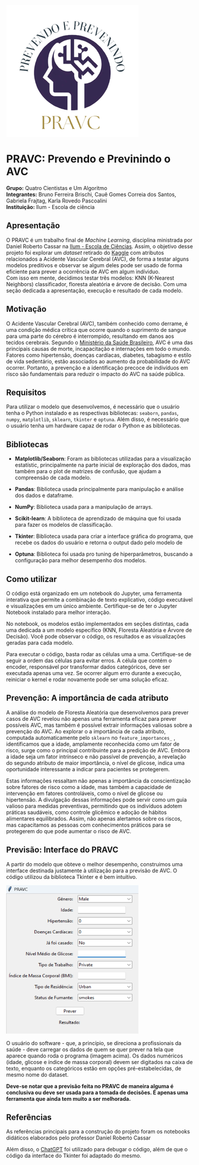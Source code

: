<div>
        <img src="logo_projeto_final.png" style="width: 356px; height:356px; margin-right: 20px;" />
</div>

# PRAVC: Prevendo e Previnindo o AVC

**Grupo:** Quatro Cientistas e Um Algoritmo
<br>
**Integrantes:** Bruno Ferreira Brischi, Cauê Gomes Correia dos Santos, Gabriela Frajtag, Karla Rovedo Pascoalini
<br>
**Instituição:** Ilum - Escola de ciência
<br>
## Apresentação

O PRAVC é um trabalho final de _Machine Learning_, disciplina ministrada por Daniel Roberto Cassar na [Ilum - Escola de Ciências](https://ilum.cnpem.br). Assim, o objetivo desse projeto foi explorar um _dataset_ retirado do [Kaggle](https://www.kaggle.com/datasets/fedesoriano/stroke-prediction-dataset) com atributos relacionados a Acidente Vascular Cerebral (AVC), de forma a testar alguns modelos preditivos e observar se algum deles pode ser usado de forma eficiente para prever a ocorrência de AVC em algum indíviduo. 
<br>
Com isso em mente, decidimos testar três modelos: KNN (K-Nearest Neighbors) classificador, floresta aleatória e árvore de decisão. Com uma seção dedicada a apresentação, execução e resultado de cada modelo.

## Motivação
O Acidente Vascular Cerebral (AVC), também conhecido como derrame, é uma condição médica crítica que ocorre quando o suprimento de sangue para uma parte do cérebro é interrompido, resultando em danos aos tecidos cerebrais. Segundo o [Ministério da Saúde Brasileiro](https://www.gov.br/saude/pt-br/assuntos/saude-de-a-a-z/a/avc), AVC é uma das principais causas de morte, incapacitação e internações em todo o mundo. Fatores como hipertensão, doenças cardíacas, diabetes, tabagismo e estilo de vida sedentário, estão associados ao aumento da probabilidade do AVC ocorrer. Portanto, a prevenção e a identificação precoce de indivíduos em risco são fundamentais para reduzir o impacto do AVC na saúde pública.

## Requisitos

Para utilizar o modelo que desenvolvemos, é necessário que o usuário tenha o Python instalado e as respectivas bibliotecas: `seaborn`, `pandas`, `numpy`, `matplotlib`, `sklearn`, `tkinter` e `optuna`.  Além disso, é necessário que o usuário tenha um hardware capaz de rodar o Python e as bibliotecas.

## Bibliotecas

- **Matplotlib/Seaborn**: Foram as bibliotecas utilizadas para a visualização estatístic, principalmente na parte inicial de exploração dos dados, mas também para o plot de matrizes de confusão, que ajudam a compreensão de cada modelo.
  
- **Pandas**: Biblioteca usada principalmente para manipulação e análise dos dados e dataframe. 

- **NumPy**: Biblioteca usada para a manipulação de arrays.

- **Scikit-learn**: A biblioteca de aprendizado de máquina que foi usada para fazer os modelos de classificação.

- **Tkinter**: Biblioteca usada para criar a interface gráfica do programa, que recebe os dados do usuário e retorna o output dado pelo modelo de

- **Optuna**: Biblioteca foi usada pro tuning de hiperparâmetros, buscando a configuração para melhor desempenho dos modelos.

## Como utilizar
O código está organizado em um notebook do Jupyter, uma ferramenta interativa que permite a combinação de texto explicativo, código executável e visualizações em um único ambiente. Certifique-se de ter o Jupyter Notebook instalado para melhor interação.

No notebook, os modelos estão implementados em seções distintas, cada uma dedicada a um modelo específico (KNN, Floresta Aleatória e Árvore de Decisão). Você pode observar o código, os resultados e as visualizações geradas para cada modelo.

Para executar o código, basta rodar as células uma a uma. Certifique-se de seguir a ordem das células para evitar erros. A célula que contém o encoder, responsável por transformar dados categóricos, deve ser executada apenas uma vez. Se ocorrer algum erro durante a execução, reiniciar o kernel e rodar novamente pode ser uma solução eficaz.


## Prevenção: A importância de cada atributo
A análise do modelo de Floresta Aleatória que desenvolvemos para prever casos de AVC revelou não apenas uma ferramenta eficaz para prever possíveis AVC, mas também é possível extrair informações valiosas sobre a prevenção do AVC. Ao explorar o a importância de cada atributo, computada automaticamente pelo `sklearn` no `feature_importances_` , identificamos que a idade, amplamente reconhecida como um fator de risco, surge como o principal contribuinte para a predição de AVC. Embora a idade seja um fator intrínseco e não passível de prevenção, a revelação do segundo atributo de maior importância, o nível de glicose, indica uma oportunidade interessante a indicar para pacientes se protegerem.

Estas informações ressaltam não apenas a importância da conscientização sobre fatores de risco como a idade, mas também a capacidade de intervenção em fatores controláveis, como o nível de glicose ou hipertensão. A divulgação dessas informações pode servir como um guia valioso para medidas preventivas, permitindo que os indivíduos adotem práticas saudáveis, como controle glicêmico e adoção de hábitos alimentares equilibrados. Assim, não apenas alertamos sobre os riscos, mas capacitamos as pessoas com conhecimentos práticos para se protegerem do que pode aumentar o risco de AVC.


## Previsão: Interface do PRAVC
A partir do modelo que obteve o melhor desempenho, construimos uma interface destinada justamente à utilização para a previsão de AVC. O código utilizou da biblioteca Tkinter e é bem intuitivo.

<div>
        <img src="software_pravc.png" style="width: 356px; height:400px; margin-right: 20px;" />
</div>

O usuário do software - que, a princípio, se direciona a profissionais da saúde - deve carregar os dados de quem se quer prever na tela que aparece quando roda o programa (imagem acima). Os dados numéricos (idade, glicose e índice de massa corporal) devem ser digitados na caixa de texto, enquanto os categóricos estão em opções pré-estabelecidas, de mesmo nome do dataset.

**Deve-se notar que a previsão feita no PRAVC de maneira alguma é conclusiva ou deve ser usada para a tomada de decisões. É apenas uma ferramenta que ainda tem muito a ser melhorada.**

## Referências

As referências principais para a construção do projeto foram os notebooks didáticos elaborados pelo professor Daniel Roberto Cassar

Além disso, o [ChatGPT](https://chat.openai.com/) foi utilizado para debugar o código, além de que o código da interface do Tkinter foi adaptado do mesmo.
